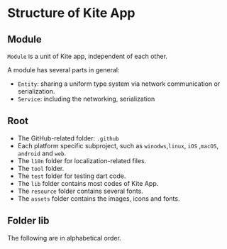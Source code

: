 # Structure of Kite App

## Module

`Module` is a unit of Kite app, independent of each other.

A module has several parts in general:
- `Entity`: sharing a uniform type system via network communication or serialization.
- `Service`: including the networking, serialization


## Root
- The GitHub-related folder: `.github`
- Each platform specific subproject, such as `winodws`,`linux`, `iOS` ,`macOS`, `android` and `web`.
- The `l10n` folder for localization-related files.
- The `tool` folder.
- The `test` folder for testing dart code.
- The `lib` folder contains most codes of Kite App.
- The `resource` folder contains several fonts.
- The `assets` folder contains the images, icons and fonts.

## Folder lib
The following are in alphabetical order.
